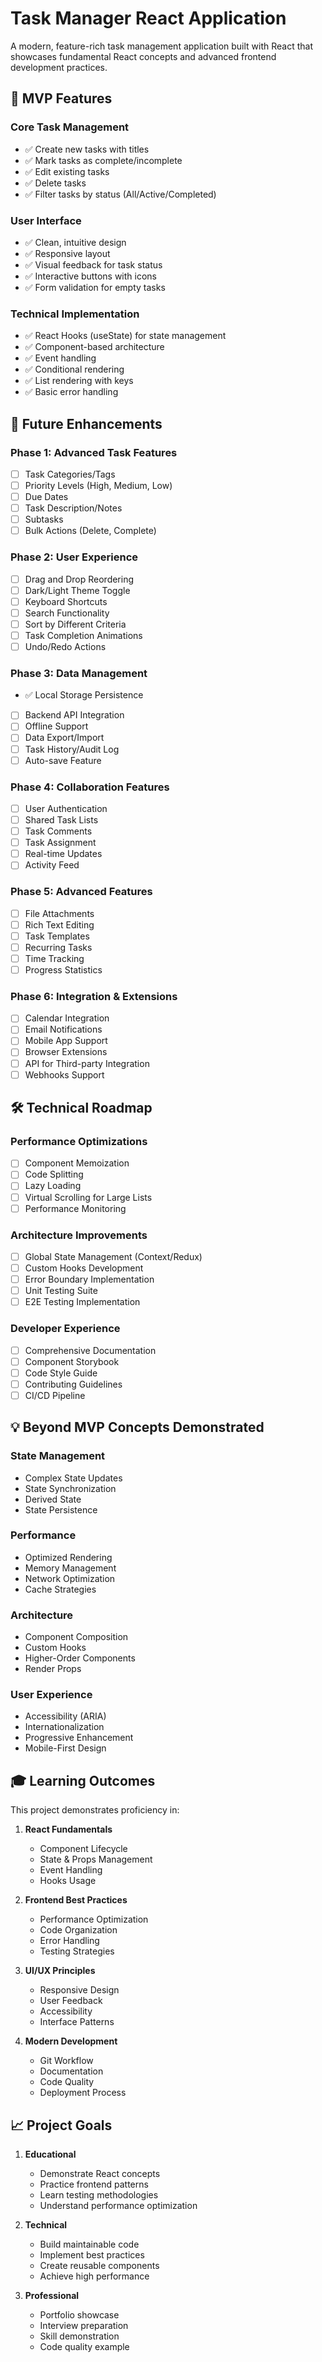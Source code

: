 # Task Manager React Application

A modern, feature-rich task management application built with React that showcases fundamental React concepts and advanced frontend development practices.

## 🎯 MVP Features

### Core Task Management

- ✅ Create new tasks with titles
- ✅ Mark tasks as complete/incomplete
- ✅ Edit existing tasks
- ✅ Delete tasks
- ✅ Filter tasks by status (All/Active/Completed)

### User Interface

- ✅ Clean, intuitive design
- ✅ Responsive layout
- ✅ Visual feedback for task status
- ✅ Interactive buttons with icons
- ✅ Form validation for empty tasks

### Technical Implementation

- ✅ React Hooks (useState) for state management
- ✅ Component-based architecture
- ✅ Event handling
- ✅ Conditional rendering
- ✅ List rendering with keys
- ✅ Basic error handling

## 🚀 Future Enhancements

### Phase 1: Advanced Task Features

- [ ] Task Categories/Tags
- [ ] Priority Levels (High, Medium, Low)
- [ ] Due Dates
- [ ] Task Description/Notes
- [ ] Subtasks
- [ ] Bulk Actions (Delete, Complete)

### Phase 2: User Experience

- [ ] Drag and Drop Reordering
- [ ] Dark/Light Theme Toggle
- [ ] Keyboard Shortcuts
- [ ] Search Functionality
- [ ] Sort by Different Criteria
- [ ] Task Completion Animations
- [ ] Undo/Redo Actions

### Phase 3: Data Management

- ✅ Local Storage Persistence
- [ ] Backend API Integration
- [ ] Offline Support
- [ ] Data Export/Import
- [ ] Task History/Audit Log
- [ ] Auto-save Feature

### Phase 4: Collaboration Features

- [ ] User Authentication
- [ ] Shared Task Lists
- [ ] Task Comments
- [ ] Task Assignment
- [ ] Real-time Updates
- [ ] Activity Feed

### Phase 5: Advanced Features

- [ ] File Attachments
- [ ] Rich Text Editing
- [ ] Task Templates
- [ ] Recurring Tasks
- [ ] Time Tracking
- [ ] Progress Statistics

### Phase 6: Integration & Extensions

- [ ] Calendar Integration
- [ ] Email Notifications
- [ ] Mobile App Support
- [ ] Browser Extensions
- [ ] API for Third-party Integration
- [ ] Webhooks Support

## 🛠 Technical Roadmap

### Performance Optimizations

- [ ] Component Memoization
- [ ] Code Splitting
- [ ] Lazy Loading
- [ ] Virtual Scrolling for Large Lists
- [ ] Performance Monitoring

### Architecture Improvements

- [ ] Global State Management (Context/Redux)
- [ ] Custom Hooks Development
- [ ] Error Boundary Implementation
- [ ] Unit Testing Suite
- [ ] E2E Testing Implementation

### Developer Experience

- [ ] Comprehensive Documentation
- [ ] Component Storybook
- [ ] Code Style Guide
- [ ] Contributing Guidelines
- [ ] CI/CD Pipeline

## 💡 Beyond MVP Concepts Demonstrated

### State Management

- Complex State Updates
- State Synchronization
- Derived State
- State Persistence

### Performance

- Optimized Rendering
- Memory Management
- Network Optimization
- Cache Strategies

### Architecture

- Component Composition
- Custom Hooks
- Higher-Order Components
- Render Props

### User Experience

- Accessibility (ARIA)
- Internationalization
- Progressive Enhancement
- Mobile-First Design

## 🎓 Learning Outcomes

This project demonstrates proficiency in:

1. **React Fundamentals**

   - Component Lifecycle
   - State & Props Management
   - Event Handling
   - Hooks Usage

2. **Frontend Best Practices**

   - Performance Optimization
   - Code Organization
   - Error Handling
   - Testing Strategies

3. **UI/UX Principles**

   - Responsive Design
   - User Feedback
   - Accessibility
   - Interface Patterns

4. **Modern Development**
   - Git Workflow
   - Documentation
   - Code Quality
   - Deployment Process

## 📈 Project Goals

1. **Educational**

   - Demonstrate React concepts
   - Practice frontend patterns
   - Learn testing methodologies
   - Understand performance optimization

2. **Technical**

   - Build maintainable code
   - Implement best practices
   - Create reusable components
   - Achieve high performance

3. **Professional**
   - Portfolio showcase
   - Interview preparation
   - Skill demonstration
   - Code quality example
